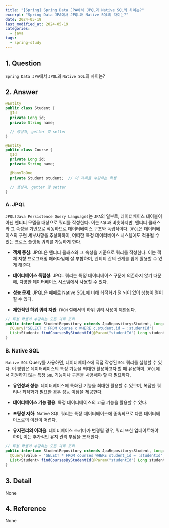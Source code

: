 ```yaml
---
title: "[Spring] Spring Data JPA에서 JPQL과 Native SQL의 차이는?"
excerpt: "Spring Data JPA에서 JPQL과 Native SQL의 차이는?"
date: 2024-05-19
last_modified_at: 2024-05-19
categories:
  - java
tags:
  - spring-study
---
```


## 1. Question

`Spring Data JPA`에서 `JPQL`과 `Native SQL`의 차이는?

## 2. Answer

```java
@Entity
public class Student {
  @Id
  private Long id;
  private String name;

  // 생성자, getter 및 setter
}

@Entity
public class Course {
  @Id
  private Long id;
  private String name;

  @ManyToOne
  private Student student;  // 이 과목을 수강하는 학생

  // 생성자, getter 및 setter
}
```

### A. JPQL

`JPQL(Java Persistence Query Language)`는 `JPA`의 일부로, 데이터베이스 테이블이 아닌 엔티티 모델을 대상으로 쿼리를 작성한다. 이는 `SQL`과 비슷하지만, 엔티티 클래스와 그 속성을 기반으로 작동하므로 데이터베이스 구조와 독립적이다. `JPQL`은 데이터베이스의 구현 세부사항을 추상화하여, 어떠한 특정 데이터베이스 시스템에도 적용될 수 있는 크로스 플랫폼 쿼리를 가능하게 한다.

* **객체 중심**: JPQL은 엔티티 클래스와 그 속성을 기준으로 쿼리를 작성한다. 이는 객체 지향 프로그래밍 패러다임에 잘 부합하며, 엔티티 간의 관계를 쉽게 활용할 수 있게 해준다.

* **데이터베이스 독립성**: JPQL 쿼리는 특정 데이터베이스 구문에 의존하지 않기 때문에, 다양한 데이터베이스 시스템에서 사용할 수 있다.

* **성능 문제**: JPQL은 때때로 Native SQL에 비해 최적화가 덜 되어 있어 성능이 떨어질 수 있다.

* **제한적인 하위 쿼리 지원**: `FROM` 절에서의 하위 쿼리 사용이 제한된다.

```java
// 특정 학생이 수강하는 모든 과목 조회
public interface StudentRepository extends JpaRepository<Student, Long> {
  @Query("SELECT c FROM Course c WHERE c.student.id = :studentId")
  List<Student> findCoursesByStudentId(@Param("studentId") Long studentId);
}
```

### B. Native SQL

`Native SQL` Query를 사용하면, 데이터베이스에 직접 작성된 `SQL` 쿼리를 실행할 수 있다. 이 방법은 데이터베이스의 특정 기능을 최대한 활용하고자 할 때 유용하며, `JPQL`에서 지원하지 않는 특정 `SQL` 기능이나 구문을 사용해야 할 때 필요하다.

* **유연성과 성능**: 데이터베이스에 특화된 기능을 최대한 활용할 수 있으며, 복잡한 쿼리나 최적화가 필요한 경우 성능 이점을 제공한다.

* **데이터베이스 기능 활용**: 특정 데이터베이스의 고급 기능을 활용할 수 있다.

* **포팅성 저하**: Native SQL 쿼리는 특정 데이터베이스에 종속되므로 다른 데이터베이스로의 이전이 어렵다.

* **유지관리의 어려움**: 데이터베이스 스키마가 변경될 경우, 쿼리 또한 업데이트해야 하며, 이는 추가적인 유지 관리 부담을 초래한다.

```java
// 특정 학생이 수강하는 모든 과목 조회
public interface StudentRepository extends JpaRepository<Student, Long> {
  @Query(value = "SELECT * FROM courses WHERE student_id = :studentId", nativeQuery = true)
  List<Student> findCoursesByStudentId(@Param("studentId") Long studentId);
}
```

## 3. Detail

None

## 4. Reference

None